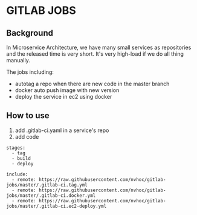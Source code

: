 # GITLAB JOBS

## Background
In Microservice Architecture, we have many small services as repositories and the released time is very short. It's very high-load if we do all thing manually. 

The jobs including:
- autotag a repo when there are new code in the master branch
- docker auto push image with new version 
- deploy the service in ec2 using docker

## How to use

1. add .gitlab-ci.yaml in a service's repo
2. add code 
```
stages:
  - tag
  - build
  - deploy
  
include:
  - remote: https://raw.githubusercontent.com/nvhoc/gitlab-jobs/master/.gitlab-ci.tag.yml
  - remote: https://raw.githubusercontent.com/nvhoc/gitlab-jobs/master/.gitlab-ci.docker.yml
  - remote: https://raw.githubusercontent.com/nvhoc/gitlab-jobs/master/.gitlab-ci.ec2-deploy.yml
```

